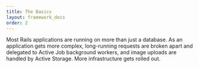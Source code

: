 ```yaml
---
title: The Basics
layout: framework_docs
order: 2
---
```


Most Rails applications are running on more than just a database. As an application gets more complex, long-running requests are broken apart and delegated to Active Job background workers, and image uploads are handled by Active Storage. More infrastructure gets rolled out.

